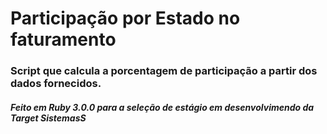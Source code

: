 # Participação por Estado no faturamento

### Script que calcula a porcentagem de participação a partir dos dados fornecidos.

##### Feito em Ruby 3.0.0 para a seleção de estágio em desenvolvimendo da Target SistemasS